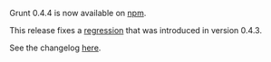 Grunt 0.4.4 is now available on [npm](https://npmjs.org/package/grunt).

This release fixes a [regression](https://github.com/gruntjs/grunt/pull/1026) that was introduced in version 0.4.3.

See the changelog [here](https://github.com/gruntjs/grunt/blob/v0.4.4/CHANGELOG).
